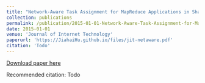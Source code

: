 ```yaml
---
title: "Network-Aware Task Assignment for MapReduce Applications in Shared Clusters"
collection: publications
permalink: /publication/2015-01-01-Network-Aware-Task-Assignment-for-MapReduce-Applications-in-Shared-Clusters
date: 2015-01-01
venue: 'Journal of Internet Technology'
paperurl: 'https://JiahaiHu.github.io/files/jit-netaware.pdf'
citation: 'Todo'
---
```


<a href='https://JiahaiHu.github.io/files/jit-netaware.pdf'>Download paper here</a>

Recommended citation: Todo